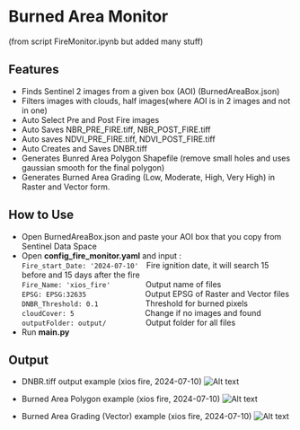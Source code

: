 # Burned Area Monitor
(from script FireMonitor.ipynb but added many stuff)

## Features
- Finds Sentinel 2 images from a given box (AOI) (BurnedAreaBox.json)
- Filters images with clouds, half images(where AOI is in 2 images and not in one)
- Auto Select Pre and Post Fire images
- Auto Saves NBR_PRE_FIRE.tiff, NBR_POST_FIRE.tiff
- Auto saves NDVI_PRE_FIRE.tiff, NDVI_POST_FIRE.tiff
- Auto Creates and Saves DNBR.tiff
- Generates Bunred Area Polygon Shapefile (remove small holes and uses gaussian smooth for the final polygon)
- Generates Burned Area Grading (Low, Moderate, High, Very High) in Raster and Vector form.


## How to Use
- Open BurnedAreaBox.json and paste your AOI box that you copy from Sentinel Data Space
- Open **config_fire_monitor.yaml** and input :<br />
```Fire_start_Date: '2024-07-10'```&ensp;&ensp;Fire ignition date, it will search 15 before and 15 days after the fire <br />
```Fire_Name: 'xios_fire'```&ensp;&ensp;&ensp;&ensp;&ensp;&ensp;&ensp;&ensp;&ensp;Output name of files<br />
```EPSG: EPSG:32635```&ensp;&ensp;&ensp;&ensp;&ensp;&ensp;&ensp;&ensp;&ensp;&ensp;&ensp;&ensp;&ensp;&ensp;&ensp;Output EPSG of Raster and Vector files<br />
```DNBR_Threshold: 0.1```&ensp;&ensp;&ensp;&ensp;&ensp;&ensp;&ensp;&ensp;&ensp;&ensp;&ensp;&ensp;Threshold for burned pixels<br />
```cloudCover: 5```&ensp;&ensp;&ensp;&ensp;&ensp;&ensp;&ensp;&ensp;&ensp;&ensp;&ensp;&ensp;&ensp;&ensp;&ensp;&ensp;&ensp;&ensp;Change if no images and found<br />
```outputFolder: output/```&ensp;&ensp;&ensp;&ensp;&ensp;&ensp;&ensp;&ensp;&ensp;&ensp;Output folder for all files<br />
- Run **main.py**

## Output
- DNBR.tiff output example (xios fire, 2024-07-10)
![Alt text](https://github.com/nikos230/Burned-Area-Mapping/blob/main/screenshots/DNBR.jpg) <br />

- Burned Area Polygon example (xios fire, 2024-07-10)
![Alt text](https://github.com/nikos230/Burned-Area-Mapping/blob/main/screenshots/polygon.jpg) <br />

- Burned Area Grading (Vector) example (xios fire, 2024-07-10)
![Alt text](https://github.com/nikos230/Burned-Area-Mapping/blob/main/screenshots/classify.jpg)



